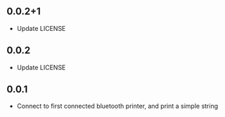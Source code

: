 ## 0.0.2+1
* Update LICENSE

## 0.0.2
* Update LICENSE

## 0.0.1
* Connect to first connected bluetooth printer, and print a simple string

